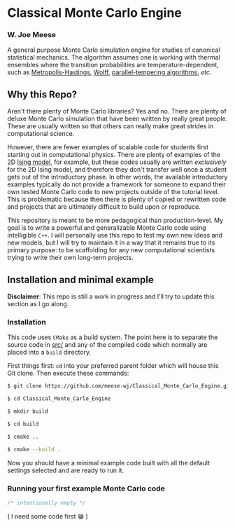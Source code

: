 # Classical Monte Carlo Engine
### W. Joe Meese

A general purpose Monte Carlo simulation engine for studies of canonical statistical mechanics. The algorithm assumes one is working with thermal ensembles where the transition probabilities are temperature-dependent, such as [Metropolis-Hastings](https://www.wikiwand.com/en/Metropolis%E2%80%93Hastings_algorithm), [Wolff](https://www.wikiwand.com/en/Wolff_algorithm), [parallel-tempering algorithms](https://www.wikiwand.com/en/Parallel_tempering), _etc_.

## Why this Repo?

Aren't there plenty of Monte Carlo libraries? Yes and no. There are plenty of deluxe Monte Carlo simulation that have been written by really great people. These are usually written so that others can really make great strides in computational science. 

However, there are fewer examples of scalable code for students first starting out in computational physics. There are plenty of examples of the 2D [Ising model](https://www.wikiwand.com/en/Ising_model), for example, but these codes usually are written _exclusively_ for the 2D Ising model, and therefore they don't transfer well once a student gets out of the introductory phase. In other words, the available introductory examples typically do not provide a framework for someone to expand their own tested Monte Carlo code to new projects outside of the tutorial level. This is problematic because then there is plenty of copied or rewritten code and projects that are ultimately difficult to build upon or reproduce.

This repository is meant to be more pedagogical than production-level. My goal is to write a powerful and generalizable Monte Carlo code using intelligible ```C++```. I will personally use this repo to test my own new ideas and new models, but I will try to maintain it in a way that it remains true to its primary purpose: to be scaffolding for any new computational scientists trying to write their own long-term projects.

## Installation and minimal example

__Disclaimer__: This repo is still a work in progress and I'll try to update this section as I go along.

### Installation

This code uses `CMake` as a build system. The point here is to separate the source code in [src/](src) and any of the compiled code which normally are placed into a `build` directory. 

First things first: `cd` into your preferred parent folder which will house this Git clone. Then execute these commands:

```bash
$ git clone https://github.com/meese-wj/Classical_Monte_Carlo_Engine.git

$ cd Classical_Monte_Carlo_Engine

$ mkdir build

$ cd build

$ cmake ..

$ cmake --build .
```

Now you should have a minimal example code built with all the default settings selected and are ready to run it.

### Running your first example Monte Carlo code

```c++
/* intentionally empty */
```

( I need some code first :grin: ) 